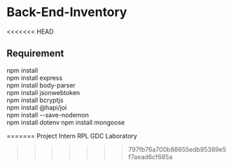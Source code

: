 # Back-End-Inventory
<<<<<<< HEAD

## Requirement
npm install  
npm install express  
npm install body-parser  
npm install jsonwebtoken  
npm install bcryptjs  
npm install @hapi/joi  
npm install --save-nodemon  
npm install dotenv
npm install mongoose

=======
Project Intern RPL GDC Laboratory
>>>>>>> 797fb76a700b88655edb95389e5f7aead6cf685a
